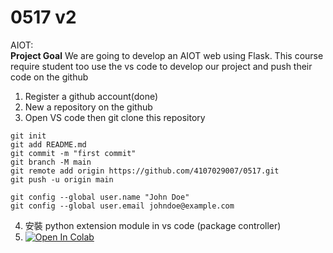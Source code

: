 # 0517 v2
AIOT: \
<b>Project Goal</b>
 We are going to develop an AIOT web using Flask. 
This course require student too use the vs code to develop our project and push their code on the github
  1. Register a github account(done)
  2. New a repository on the github
  3.  Open VS code then git clone this repository 
  
    git init
    git add README.md
    git commit -m "first commit"
    git branch -M main
    git remote add origin https://github.com/4107029007/0517.git
    git push -u origin main

    git config --global user.name "John Doe"
    git config --global user.email johndoe@example.com

  4. 安裝 python extension module in vs code (package controller)
  5. [![Open In Colab](https://colab.research.google.com/assets/colab-badge.svg)](https://colab.research.google.com/github/googlecolab/colabtools/blob/master/notebooks/colab-github-demo.ipynb)
